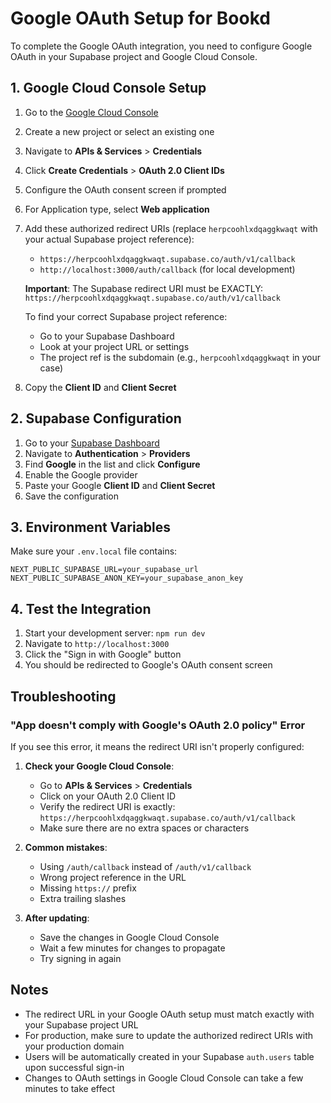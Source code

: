 # Google OAuth Setup for Bookd

To complete the Google OAuth integration, you need to configure Google OAuth in your Supabase project and Google Cloud Console.

## 1. Google Cloud Console Setup

1. Go to the [Google Cloud Console](https://console.cloud.google.com/)
2. Create a new project or select an existing one
3. Navigate to **APIs & Services** > **Credentials**
4. Click **Create Credentials** > **OAuth 2.0 Client IDs**
5. Configure the OAuth consent screen if prompted
6. For Application type, select **Web application**
7. Add these authorized redirect URIs (replace `herpcoohlxdqaggkwaqt` with your actual Supabase project reference):
   - `https://herpcoohlxdqaggkwaqt.supabase.co/auth/v1/callback`
   - `http://localhost:3000/auth/callback` (for local development)

   **Important**: The Supabase redirect URI must be EXACTLY: `https://herpcoohlxdqaggkwaqt.supabase.co/auth/v1/callback`
   
   To find your correct Supabase project reference:
   - Go to your Supabase Dashboard
   - Look at your project URL or settings
   - The project ref is the subdomain (e.g., `herpcoohlxdqaggkwaqt` in your case)

8. Copy the **Client ID** and **Client Secret**

## 2. Supabase Configuration

1. Go to your [Supabase Dashboard](https://supabase.com/dashboard)
2. Navigate to **Authentication** > **Providers**
3. Find **Google** in the list and click **Configure**
4. Enable the Google provider
5. Paste your Google **Client ID** and **Client Secret**
6. Save the configuration

## 3. Environment Variables

Make sure your `.env.local` file contains:

```env
NEXT_PUBLIC_SUPABASE_URL=your_supabase_url
NEXT_PUBLIC_SUPABASE_ANON_KEY=your_supabase_anon_key
```

## 4. Test the Integration

1. Start your development server: `npm run dev`
2. Navigate to `http://localhost:3000`
3. Click the "Sign in with Google" button
4. You should be redirected to Google's OAuth consent screen

## Troubleshooting

### "App doesn't comply with Google's OAuth 2.0 policy" Error

If you see this error, it means the redirect URI isn't properly configured:

1. **Check your Google Cloud Console**:
   - Go to **APIs & Services** > **Credentials**
   - Click on your OAuth 2.0 Client ID
   - Verify the redirect URI is exactly: `https://herpcoohlxdqaggkwaqt.supabase.co/auth/v1/callback`
   - Make sure there are no extra spaces or characters

2. **Common mistakes**:
   - Using `/auth/callback` instead of `/auth/v1/callback`
   - Wrong project reference in the URL
   - Missing `https://` prefix
   - Extra trailing slashes

3. **After updating**:
   - Save the changes in Google Cloud Console
   - Wait a few minutes for changes to propagate
   - Try signing in again

## Notes

- The redirect URL in your Google OAuth setup must match exactly with your Supabase project URL
- For production, make sure to update the authorized redirect URIs with your production domain
- Users will be automatically created in your Supabase `auth.users` table upon successful sign-in
- Changes to OAuth settings in Google Cloud Console can take a few minutes to take effect